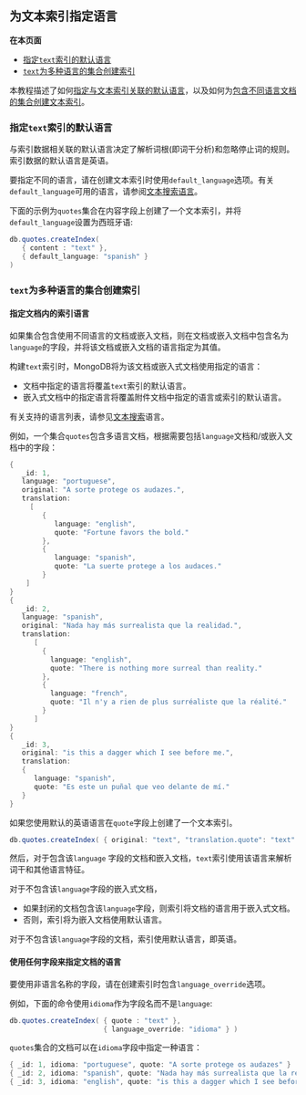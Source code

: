 ## 为文本索引指定语言

**在本页面**

- [指定`text`索引的默认语言](#语言)
- [`text`为多种语言的集合创建索引](#索引)

本教程描述了如何[指定与文本索引关联的默认语言](https://docs.mongodb.com/master/tutorial/specify-language-for-text-index/#specify-default-language-text-index)，以及如何为[包含不同语言文档的集合创建文本索引](https://docs.mongodb.com/master/tutorial/specify-language-for-text-index/#select-from-multiple-languages-for-text-index)。

### <span id="语言">指定`text`索引的默认语言</span>

与索引数据相关联的默认语言决定了解析词根(即词干分析)和忽略停止词的规则。索引数据的默认语言是英语。

要指定不同的语言，请在创建文本索引时使用`default_language`选项。有关`default_language`可用的语言，请参阅[文本搜索语言](https://docs.mongodb.com/master/reference/text-search-languages/#text-search-languages)。

下面的示例为`quotes`集合在内容字段上创建了一个文本索引，并将`default_language`设置为西班牙语:

```powershell
db.quotes.createIndex(
   { content : "text" },
   { default_language: "spanish" }
)
```

### <span id="索引">`text`为多种语言的集合创建索引</span>

#### 指定文档内的索引语言

如果集合包含使用不同语言的文档或嵌入文档，则在文档或嵌入文档中包含名为`language`的字段，并将该文档或嵌入文档的语言指定为其值。

构建`text`索引时，MongoDB将为该文档或嵌入式文档使用指定的语言：

- 文档中指定的语言将覆盖`text`索引的默认语言。
- 嵌入式文档中的指定语言将覆盖附件文档中指定的语言或索引的默认语言。

有关支持的语言列表，请参见[文本搜索](https://docs.mongodb.com/master/reference/text-search-languages/#text-search-languages)语言。

例如，一个集合`quotes`包含多语言文档，根据需要包括`language`文档和/或嵌入文档中的字段：

```powershell
{
   _id: 1,
   language: "portuguese",
   original: "A sorte protege os audazes.",
   translation:
     [
        {
           language: "english",
           quote: "Fortune favors the bold."
        },
        {
           language: "spanish",
           quote: "La suerte protege a los audaces."
        }
    ]
}
{
   _id: 2,
   language: "spanish",
   original: "Nada hay más surrealista que la realidad.",
   translation:
      [
        {
          language: "english",
          quote: "There is nothing more surreal than reality."
        },
        {
          language: "french",
          quote: "Il n'y a rien de plus surréaliste que la réalité."
        }
      ]
}
{
   _id: 3,
   original: "is this a dagger which I see before me.",
   translation:
   {
      language: "spanish",
      quote: "Es este un puñal que veo delante de mí."
   }
}
```

如果您使用默认的英语语言在`quote`字段上创建了一个文本索引。

```powershell
db.quotes.createIndex( { original: "text", "translation.quote": "text" } )
```

然后，对于包含该`language` 字段的文档和嵌入文档，`text`索引使用该语言来解析词干和其他语言特征。

对于不包含该`language`字段的嵌入式文档，

- 如果封闭的文档包含该`language`字段，则索引将文档的语言用于嵌入式文档。
- 否则，索引将为嵌入文档使用默认语言。

对于不包含该`language`字段的文档，索引使用默认语言，即英语。

#### 使用任何字段来指定文档的语言

要使用非语言名称的字段，请在创建索引时包含`language_override`选项。

例如，下面的命令使用`idioma`作为字段名而不是`language`:

```powershell
db.quotes.createIndex( { quote : "text" },
                       { language_override: "idioma" } )
```

`quotes`集合的文档可以在`idioma`字段中指定一种语言：

```powershell
{ _id: 1, idioma: "portuguese", quote: "A sorte protege os audazes" }
{ _id: 2, idioma: "spanish", quote: "Nada hay más surrealista que la realidad." }
{ _id: 3, idioma: "english", quote: "is this a dagger which I see before me" }
```

